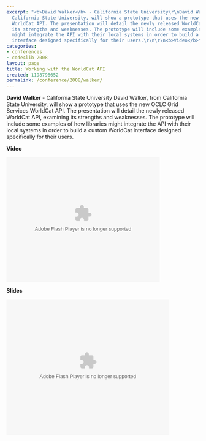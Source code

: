 ```yaml
---
excerpt: "<b>David Walker</b> - California State University\r\nDavid Walker, from
  California State University, will show a prototype that uses the new OCLC Grid Services
  WorldCat API. The presentation will detail the newly released WorldCat API, examining
  its strengths and weaknesses. The prototype will include some examples of how libraries
  might integrate the API with their local systems in order to build a custom WorldCat
  interface designed specifically for their users.\r\n\r\n<b>Video</b>\r\n\r"
categories:
- conferences
- code4lib 2008
layout: page
title: Working with the WorldCat API
created: 1198798652
permalink: /conference/2008/walker/
---
```

<b>David Walker</b> - California State University
David Walker, from California State University, will show a prototype that uses the new OCLC Grid Services WorldCat API. The presentation will detail the newly released WorldCat API, examining its strengths and weaknesses. The prototype will include some examples of how libraries might integrate the API with their local systems in order to build a custom WorldCat interface designed specifically for their users.

<b>Video</b>

<embed style="width:400px; height:326px;" id="VideoPlayback" type="application/x-shockwave-flash" src="http://video.google.com/googleplayer.swf?docId=8391089967522578495&hl=en" flashvars=""> </embed>

<b>Slides</b>

<div style="width:425px;text-align:left" id="__ss_354521"><object style="margin:0px" width="425" height="355"><param name="movie" value="http://static.slideshare.net/swf/ssplayer2.swf?doc=worlcatapiwalker-1208275721254612-9"/><param name="allowFullScreen" value="true"/><param name="allowScriptAccess" value="always"/><embed src="http://static.slideshare.net/swf/ssplayer2.swf?doc=worlcatapiwalker-1208275721254612-9" type="application/x-shockwave-flash" allowscriptaccess="always" allowfullscreen="true" width="425" height="355"></embed></object></div>
